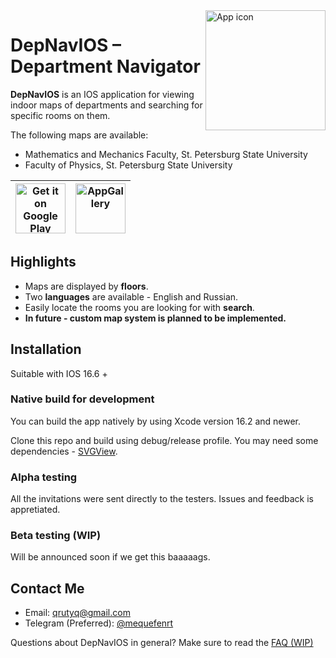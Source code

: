 <img src="app/src/main/res/mipmap-xxxhdpi/ic_launcher.png" align="right" height="192" alt="App icon"/>

# DepNavIOS – Department Navigator

**DepNavIOS** is an IOS application for viewing indoor maps of departments and searching for
specific rooms on them.

The following maps are available:

- Mathematics and Mechanics Faculty, St. Petersburg State University
- Faculty of Physics, St. Petersburg State University

| [<img src="https://play.google.com/intl/en_us/badges/static/images/badges/en_badge_web_generic.png" alt="Get it on Google Play" height="80" />](https://play.google.com/store/apps/details?id=ru.spbu.depnav&utm_source=https%3A%2F%2Fgithub.com%2FTimPushkin%2FDepNav&pcampaignid=pcampaignidMKT-Other-global-all-co-prtnr-py-PartBadge-Mar2515-1) | [<img src="https://i.imgur.com/g5WjbFC.png" alt="AppGallery" height="80" />](https://appgallery.cloud.huawei.com/ag/n/app/C106717783?channelId=GitHub+repository&id=05d3f9cea9c44d829cd43b9f79593c88&s=A358D75497B3480E158A47713DE08E03B4047FD6FD5F2DA45C7AF9D9B5410F64&detailType=0&v=&callType=AGDLINK&installType=0000) |
|:---------------------------------------------------------------------------------------------------------------------------------------------------------------------------------------------------------------------------------------------------------------------------------------------------------------------------------------------------:|:--------------------------------------------------------------------------------------------------------------------------------------------------------------------------------------------------------------------------------------------------------------------------------------------------------------------------:|

## Highlights
- Maps are displayed by **floors**.
- Two **languages** are available - English and Russian.
- Easily locate the rooms you are looking for with **search**.
- **In future - custom map system is planned to be implemented.**

## Installation
Suitable with IOS 16.6 + 
### Native build for development
You can build the app natively by using Xcode version 16.2 and newer.

Clone this repo and build using debug/release profile. You may need some dependencies - [SVGView](https://github.com/exyte/SVGView).

### Alpha testing
All the invitations were sent directly to the testers. Issues and feedback is appretiated. 

### Beta testing (WIP)
Will be announced soon if we get this baaaaags.

## Contact Me

* Email: qrutyq@gmail.com
* Telegram (Preferred): [@mequefenrt](https://t.me/mequefenrt)

Questions about DepNavIOS in general? Make sure to read the [FAQ (WIP)](https://github.com/qrutyy/DepNavIOS/wiki)

